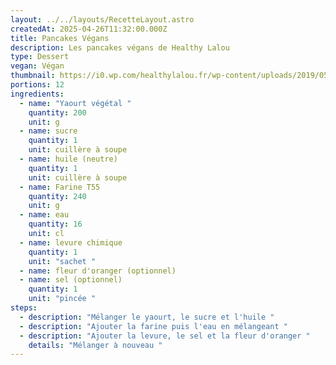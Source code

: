 ```yaml
---
layout: ../../layouts/RecetteLayout.astro
createdAt: 2025-04-26T11:32:00.000Z
title: Pancakes Végans
description: Les pancakes végans de Healthy Lalou
type: Dessert
vegan: Végan
thumbnail: https://i0.wp.com/healthylalou.fr/wp-content/uploads/2019/05/IMG_5203.jpg?resize=1140%2C1140&ssl=1
portions: 12
ingredients:
  - name: "Yaourt végétal "
    quantity: 200
    unit: g
  - name: sucre
    quantity: 1
    unit: cuillère à soupe
  - name: huile (neutre)
    quantity: 1
    unit: cuillère à soupe
  - name: Farine T55
    quantity: 240
    unit: g
  - name: eau
    quantity: 16
    unit: cl
  - name: levure chimique
    quantity: 1
    unit: "sachet "
  - name: fleur d'oranger (optionnel)
  - name: sel (optionnel)
    quantity: 1
    unit: "pincée "
steps:
  - description: "Mélanger le yaourt, le sucre et l'huile "
  - description: "Ajouter la farine puis l'eau en mélangeant "
  - description: "Ajouter la levure, le sel et la fleur d'oranger "
    details: "Mélanger à nouveau "
---
```

